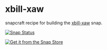 # xbill-xaw
snapcraft recipe for building the [xbill-xaw] snap.

[xbill-xaw]: https://snapcraft.io/xbill-xaw

[![Snap Status](https://build.snapcraft.io/badge/chipaca/xbill-xaw.svg)](https://build.snapcraft.io/user/chipaca/xbill-xaw)

[![Get it from the Snap Store](https://snapcraft.io/static/images/badges/en/snap-store-white.svg)](https://snapcraft.io/xbill-xaw)

